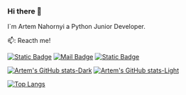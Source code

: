 ### Hi there 👋

I`m Artem Nahornyi a Python Junior Developer.

📫: Reacth me!

[![Static Badge](https://img.shields.io/badge/linkedin-0A66C2?style=flat&logo=linkedin&logoColor=white&labelColor=0A66C2)](https://www.linkedin.com/@artem-nahornyi-ua)
[![Mail Badge](https://img.shields.io/badge/gmail-EA4335?style=flat&logo=gmail&logoColor=white&labelColor=EA4335)](mailto:artemna@gmail.com)
[![Static Badge](https://img.shields.io/badge/Telegram-blue?style=flat&logo=telegram&logoColor=white&labelColor=blue)](https://web.telegram.org/@artem_nahornyi)

[![Artem's GitHub stats-Dark](https://github-readme-stats.vercel.app/api?username=ntwn&show_icons=true&theme=dark#gh-dark-mode-only)](https://github.com/anuraghazra/github-readme-stats#gh-dark-mode-only)
[![Artem's GitHub stats-Light](https://github-readme-stats.vercel.app/api?username=ntwn&show_icons=true&theme=default#gh-light-mode-only)](https://github.com/anuraghazra/github-readme-stats#gh-light-mode-only)

[![Top Langs](https://github-readme-stats.vercel.app/api/top-langs/?username=ntwn&layout=compact)](https://github.com/anuraghazra/github-readme-stats)
